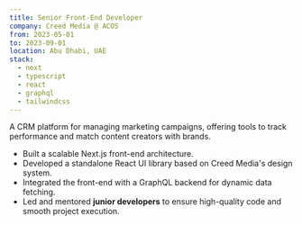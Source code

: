 ```yaml
---
title: Senior Front-End Developer
company: Creed Media @ ACOS
from: 2023-05-01
to: 2023-09-01
location: Abu Dhabi, UAE
stack:
  - next
  - typescript
  - react
  - graphql
  - tailwindcss
---
```


A CRM platform for managing marketing campaigns, offering tools to track performance and match content creators with brands.

- Built a scalable Next.js front-end architecture.
- Developed a standalone React UI library based on Creed Media's design system.
- Integrated the front-end with a GraphQL backend for dynamic data fetching.
- Led and mentored **junior developers** to ensure high-quality code and smooth project execution.
